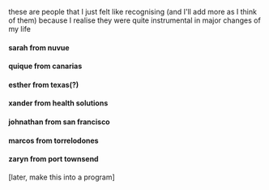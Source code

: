 these are people that I just felt like recognising (and I'll add more as I think of them) because I realise they were quite instrumental in major changes of my life

#### sarah from nuvue
#### quique from canarias
#### esther from texas(?)
#### xander from health solutions
#### johnathan from san francisco
#### marcos from torrelodones
#### zaryn from port townsend

[later, make this into a program]

